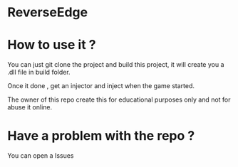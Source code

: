 ﻿# ReverseEdge

# How to use it ?

You can just git clone the project and build this project, it will create you a .dll file in build folder.
 
Once it done , get an injector and inject when the game started.

The owner of this repo create this for educational purposes only and not for abuse it online.

# Have a problem with the repo ?

You can open a Issues 
